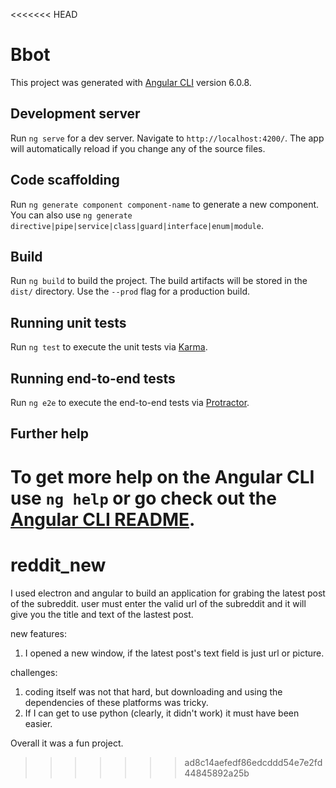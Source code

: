 <<<<<<< HEAD
# Bbot

This project was generated with [Angular CLI](https://github.com/angular/angular-cli) version 6.0.8.

## Development server

Run `ng serve` for a dev server. Navigate to `http://localhost:4200/`. The app will automatically reload if you change any of the source files.

## Code scaffolding

Run `ng generate component component-name` to generate a new component. You can also use `ng generate directive|pipe|service|class|guard|interface|enum|module`.

## Build

Run `ng build` to build the project. The build artifacts will be stored in the `dist/` directory. Use the `--prod` flag for a production build.

## Running unit tests

Run `ng test` to execute the unit tests via [Karma](https://karma-runner.github.io).

## Running end-to-end tests

Run `ng e2e` to execute the end-to-end tests via [Protractor](http://www.protractortest.org/).

## Further help

To get more help on the Angular CLI use `ng help` or go check out the [Angular CLI README](https://github.com/angular/angular-cli/blob/master/README.md).
=======
# reddit_new
I used electron and angular to build an application for grabing the latest post of the subreddit.
user must enter the valid url of the subreddit and it will give you the title and text of the lastest post.

new features:
1. I opened a new window, if the latest post's text field is just url or picture.

challenges: 
1. coding itself was not that hard, but downloading and using the dependencies of these platforms was tricky.
2. If I can get to use python (clearly, it didn't work) it must have been easier. 

Overall it was a fun project. 
>>>>>>> ad8c14aefedf86edcddd54e7e2fd44845892a25b
